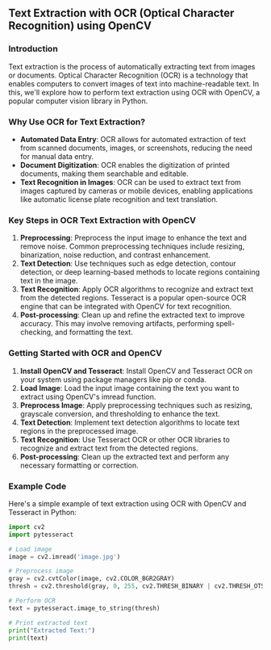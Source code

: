 ## Text Extraction with OCR (Optical Character Recognition) using OpenCV

### Introduction

Text extraction is the process of automatically extracting text from images or documents. Optical Character Recognition (OCR) is a technology that enables computers to convert images of text into machine-readable text. In this, we'll explore how to perform text extraction using OCR with OpenCV, a popular computer vision library in Python.

### Why Use OCR for Text Extraction?

- **Automated Data Entry**: OCR allows for automated extraction of text from scanned documents, images, or screenshots, reducing the need for manual data entry.
- **Document Digitization**: OCR enables the digitization of printed documents, making them searchable and editable.
- **Text Recognition in Images**: OCR can be used to extract text from images captured by cameras or mobile devices, enabling applications like automatic license plate recognition and text translation.

### Key Steps in OCR Text Extraction with OpenCV

1. **Preprocessing**: Preprocess the input image to enhance the text and remove noise. Common preprocessing techniques include resizing, binarization, noise reduction, and contrast enhancement.
2. **Text Detection**: Use techniques such as edge detection, contour detection, or deep learning-based methods to locate regions containing text in the image.
3. **Text Recognition**: Apply OCR algorithms to recognize and extract text from the detected regions. Tesseract is a popular open-source OCR engine that can be integrated with OpenCV for text recognition.
4. **Post-processing**: Clean up and refine the extracted text to improve accuracy. This may involve removing artifacts, performing spell-checking, and formatting the text.

### Getting Started with OCR and OpenCV

1. **Install OpenCV and Tesseract**: Install OpenCV and Tesseract OCR on your system using package managers like pip or conda.
2. **Load Image**: Load the input image containing the text you want to extract using OpenCV's imread function.
3. **Preprocess Image**: Apply preprocessing techniques such as resizing, grayscale conversion, and thresholding to enhance the text.
4. **Text Detection**: Implement text detection algorithms to locate text regions in the preprocessed image.
5. **Text Recognition**: Use Tesseract OCR or other OCR libraries to recognize and extract text from the detected regions.
6. **Post-processing**: Clean up the extracted text and perform any necessary formatting or correction.

### Example Code

Here's a simple example of text extraction using OCR with OpenCV and Tesseract in Python:

```python
import cv2
import pytesseract

# Load image
image = cv2.imread('image.jpg')

# Preprocess image
gray = cv2.cvtColor(image, cv2.COLOR_BGR2GRAY)
thresh = cv2.threshold(gray, 0, 255, cv2.THRESH_BINARY | cv2.THRESH_OTSU)[1]

# Perform OCR
text = pytesseract.image_to_string(thresh)

# Print extracted text
print("Extracted Text:")
print(text)
